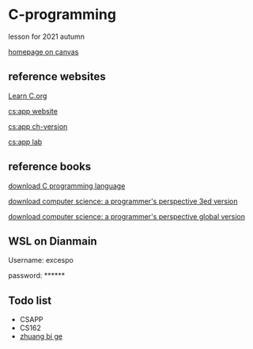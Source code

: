 # C-programming
lesson for 2021 autumn

[homepage on canvas](https://oc.sjtu.edu.cn/courses/38294)

## reference websites

[Learn C.org](https://www.learn-c.org/)

[cs:app website](http://csapp.cs.cmu.edu/)

[cs:app ch-version](https://hansimov.gitbook.io/csapp/)

[cs:app lab](https://www.zhihu.com/column/c_1325107476128473088)

## reference books

[download C programming language](http://library.lol/main/1D884AC577A0968F71565441A9E157C7)

[download computer science: a programmer's perspective 3ed version](http://library.lol/main/33DC73067D7512A7D970CEC5FE8870DB)

[download computer science: a programmer's perspective global version](http://library.lol/main/DC97C014DBAE4E33A63D29BF540366F9)

## WSL on Dianmain

Username: excespo

password: ******

## Todo list
- CSAPP
- CS162
- [zhuang bi ge](https://zhuanlan.zhihu.com/p/363327567)

